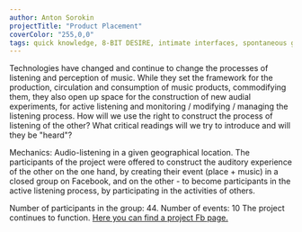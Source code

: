 ```yaml
---
author: Anton Sorokin
projectTitle: "Product Placement"
coverColor: "255,0,0"
tags: quick knowledge, 8-BIT DESIRE, intimate interfaces, spontaneous grassroots alternative, dispersed collectivity, psychodata
---
```

Technologies have changed and continue to change the processes of listening and perception of music. While they set the framework for the production, circulation and consumption of music products, commodifying them, they also open up space for the construction of new audial experiments, for active listening and monitoring / modifying / managing the listening process. How will we use the right to construct the process of listening of the other? What critical readings will we try to introduce and will they be "heard"?

Mechanics:
Audio-listening in a given geographical location. The participants of the project were offered to construct the auditory experience of the other on the one hand, by creating their event (place + music) in a closed group on Facebook, and on the other - to become participants in the active listening process, by participating in the activities of others.

Number of participants in the group: 44.
Number of events: 10
The project continues to function. [Here you can find a project Fb page.][1]

[1]:	https://www.facebook.com/groups/1008858615875973/